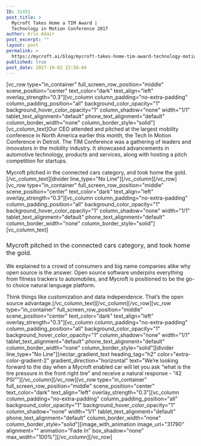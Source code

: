 ```yaml
---
ID: 31451
post_title: >
  Mycroft Takes Home a TIM Award |
  Technology in Motion Conference 2017
author: Kris Adair
post_excerpt: ""
layout: post
permalink: >
  https://mycroft.ai/blog/mycroft-takes-home-tim-award-technology-motion-conference-2017/
published: true
post_date: 2017-10-02 22:58:04
---
```

[vc_row type="in_container" full_screen_row_position="middle" scene_position="center" text_color="dark" text_align="left" overlay_strength="0.3"][vc_column column_padding="no-extra-padding" column_padding_position="all" background_color_opacity="1" background_hover_color_opacity="1" column_shadow="none" width="1/1" tablet_text_alignment="default" phone_text_alignment="default" column_border_width="none" column_border_style="solid"][vc_column_text]<span style="font-weight: 400;">Our CEO attended and pitched at the largest mobility conference in North America earlier this month, the Tech In Motion Conference in Detroit. The TIM Conference was a gathering of leaders and innovators in the mobility industry. It showcased advancements in automotive technology, products and services, along with hosting a pitch competition for startups.</span>

<span style="font-weight: 400;">Mycroft pitched in the connected cars category, and took home the gold.</span>[/vc_column_text][divider line_type="No Line"][/vc_column][/vc_row][vc_row type="in_container" full_screen_row_position="middle" scene_position="center" text_color="dark" text_align="left" overlay_strength="0.3"][vc_column column_padding="no-extra-padding" column_padding_position="all" background_color_opacity="1" background_hover_color_opacity="1" column_shadow="none" width="1/1" tablet_text_alignment="default" phone_text_alignment="default" column_border_width="none" column_border_style="solid"][vc_column_text]
<h3><span style="font-weight: 400;">Mycroft pitched in the connected cars category, and took home the gold.</span></h3>
<span style="font-weight: 400;">We explained to a crowd of consumers and big name companies alike why open source is the answer. Open source software underpins everything from fitness trackers to automobiles, and Mycroft is positioned to be the go-to choice natural language platform.</span>

<span style="font-weight: 400;">Think things like customization and data independence. That’s the open source advantage.</span>[/vc_column_text][/vc_column][/vc_row][vc_row type="in_container" full_screen_row_position="middle" scene_position="center" text_color="dark" text_align="left" overlay_strength="0.3"][vc_column column_padding="no-extra-padding" column_padding_position="all" background_color_opacity="1" background_hover_color_opacity="1" column_shadow="none" width="1/1" tablet_text_alignment="default" phone_text_alignment="default" column_border_width="none" column_border_style="solid"][divider line_type="No Line"][nectar_gradient_text heading_tag="h2" color="extra-color-gradient-2" gradient_direction="horizontal" text="We’re looking forward to the day when a Mycroft enabled car will let you ask “what is the tire pressure in the front right tire” and receive a natural response - “42 PSI”"][/vc_column][/vc_row][vc_row type="in_container" full_screen_row_position="middle" scene_position="center" text_color="dark" text_align="left" overlay_strength="0.3"][vc_column column_padding="no-extra-padding" column_padding_position="all" background_color_opacity="1" background_hover_color_opacity="1" column_shadow="none" width="1/1" tablet_text_alignment="default" phone_text_alignment="default" column_border_width="none" column_border_style="solid"][image_with_animation image_url="31790" alignment="" animation="Fade In" box_shadow="none" max_width="100%"][/vc_column][/vc_row]